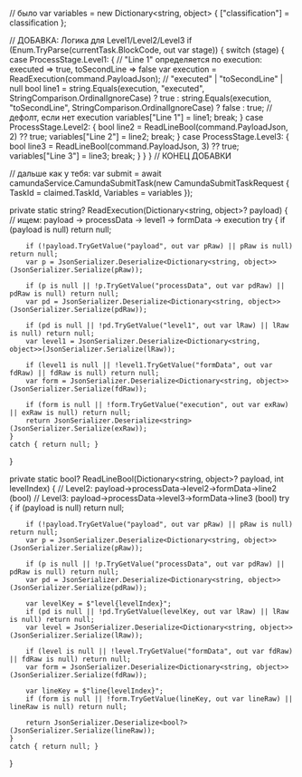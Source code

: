 // было
var variables = new Dictionary<string, object>
{
    ["classification"] = classification
};

// ДОБАВКА: Логика для Level1/Level2/Level3
if (Enum.TryParse<ProcessStage>(currentTask.BlockCode, out var stage))
{
    switch (stage)
    {
        case ProcessStage.Level1:
        {
            // "Line 1" определяется по execution: executed => true, toSecondLine => false
            var execution = ReadExecution(command.PayloadJson); // "executed" | "toSecondLine" | null
            bool line1 = string.Equals(execution, "executed", StringComparison.OrdinalIgnoreCase)
                      ? true
                      : string.Equals(execution, "toSecondLine", StringComparison.OrdinalIgnoreCase)
                        ? false
                        : true; // дефолт, если нет execution
            variables["Line 1"] = line1;
            break;
        }
        case ProcessStage.Level2:
        {
            bool line2 = ReadLineBool(command.PayloadJson, 2) ?? true;
            variables["Line 2"] = line2;
            break;
        }
        case ProcessStage.Level3:
        {
            bool line3 = ReadLineBool(command.PayloadJson, 3) ?? true;
            variables["Line 3"] = line3;
            break;
        }
    }
}
// КОНЕЦ ДОБАВКИ

// дальше как у тебя:
var submit = await camundaService.CamundaSubmitTask(new CamundaSubmitTaskRequest
{
    TaskId    = claimed.TaskId,
    Variables = variables
});










private static string? ReadExecution(Dictionary<string, object>? payload)
{
    // ищем: payload -> processData -> level1 -> formData -> execution
    try
    {
        if (payload is null) return null;

        if (!payload.TryGetValue("payload", out var pRaw) || pRaw is null) return null;
        var p = JsonSerializer.Deserialize<Dictionary<string, object>>(JsonSerializer.Serialize(pRaw));

        if (p is null || !p.TryGetValue("processData", out var pdRaw) || pdRaw is null) return null;
        var pd = JsonSerializer.Deserialize<Dictionary<string, object>>(JsonSerializer.Serialize(pdRaw));

        if (pd is null || !pd.TryGetValue("level1", out var lRaw) || lRaw is null) return null;
        var level1 = JsonSerializer.Deserialize<Dictionary<string, object>>(JsonSerializer.Serialize(lRaw));

        if (level1 is null || !level1.TryGetValue("formData", out var fdRaw) || fdRaw is null) return null;
        var form = JsonSerializer.Deserialize<Dictionary<string, object>>(JsonSerializer.Serialize(fdRaw));

        if (form is null || !form.TryGetValue("execution", out var exRaw) || exRaw is null) return null;
        return JsonSerializer.Deserialize<string>(JsonSerializer.Serialize(exRaw));
    }
    catch { return null; }
}

private static bool? ReadLineBool(Dictionary<string, object>? payload, int levelIndex)
{
    // Level2: payload->processData->level2->formData->line2 (bool)
    // Level3: payload->processData->level3->formData->line3 (bool)
    try
    {
        if (payload is null) return null;

        if (!payload.TryGetValue("payload", out var pRaw) || pRaw is null) return null;
        var p = JsonSerializer.Deserialize<Dictionary<string, object>>(JsonSerializer.Serialize(pRaw));

        if (p is null || !p.TryGetValue("processData", out var pdRaw) || pdRaw is null) return null;
        var pd = JsonSerializer.Deserialize<Dictionary<string, object>>(JsonSerializer.Serialize(pdRaw));

        var levelKey = $"level{levelIndex}";
        if (pd is null || !pd.TryGetValue(levelKey, out var lRaw) || lRaw is null) return null;
        var level = JsonSerializer.Deserialize<Dictionary<string, object>>(JsonSerializer.Serialize(lRaw));

        if (level is null || !level.TryGetValue("formData", out var fdRaw) || fdRaw is null) return null;
        var form = JsonSerializer.Deserialize<Dictionary<string, object>>(JsonSerializer.Serialize(fdRaw));

        var lineKey = $"line{levelIndex}";
        if (form is null || !form.TryGetValue(lineKey, out var lineRaw) || lineRaw is null) return null;

        return JsonSerializer.Deserialize<bool?>(JsonSerializer.Serialize(lineRaw));
    }
    catch { return null; }
}
